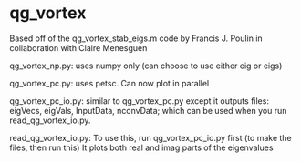 qg_vortex
=========
Based off of the qg_vortex_stab_eigs.m code by Francis J. Poulin in collaboration with Claire Menesguen

qg_vortex_np.py: uses numpy only (can choose to use either eig or eigs)

qg_vortex_pc.py: uses petsc. Can now plot in parallel

qg_vortex_pc_io.py: similar to qg_vortex_pc.py except it outputs files: eigVecs, eigVals, InputData, nconvData; which can be used when you run read_qg_vortex_io.py.

read_qg_vortex_io.py: To use this, run qg_vortex_pc_io.py first (to make the files, then run this) It plots both real and imag parts of the eigenvalues
